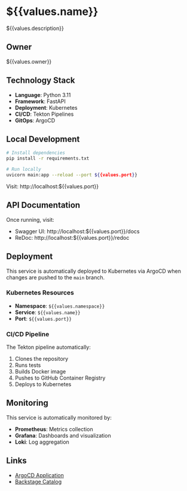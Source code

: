 # ${{values.name}}

${{values.description}}

## Owner
${{values.owner}}

## Technology Stack
- **Language**: Python 3.11
- **Framework**: FastAPI
- **Deployment**: Kubernetes
- **CI/CD**: Tekton Pipelines
- **GitOps**: ArgoCD

## Local Development

```bash
# Install dependencies
pip install -r requirements.txt

# Run locally
uvicorn main:app --reload --port ${{values.port}}
```

Visit: http://localhost:${{values.port}}

## API Documentation

Once running, visit:
- Swagger UI: http://localhost:${{values.port}}/docs
- ReDoc: http://localhost:${{values.port}}/redoc

## Deployment

This service is automatically deployed to Kubernetes via ArgoCD when changes are pushed to the `main` branch.

### Kubernetes Resources
- **Namespace**: `${{values.namespace}}`
- **Service**: `${{values.name}}`
- **Port**: `${{values.port}}`

### CI/CD Pipeline
The Tekton pipeline automatically:
1. Clones the repository
2. Runs tests
3. Builds Docker image
4. Pushes to GitHub Container Registry
5. Deploys to Kubernetes

## Monitoring

This service is automatically monitored by:
- **Prometheus**: Metrics collection
- **Grafana**: Dashboards and visualization
- **Loki**: Log aggregation

## Links
- [ArgoCD Application](http://argocd.impelligent-idp.local/applications/${{values.name}})
- [Backstage Catalog](http://backstage.impelligent-idp.local/catalog/default/component/${{values.name}})

